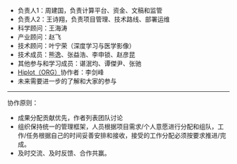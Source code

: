 - 负责人1：周建国，负责计算平台、资金、文稿和监管
- 负责人2：王诗翔，负责项目管理、技术路线、部署运维
- 科学顾问：王海涛
- 产业顾问：赵飞
- 技术顾问：叶宁荣（深度学习与医学影像）
- 技术成员：熊逸、张益浩、李申锁、赵彦昆
- 其他参与和学习成员：谌泯均、谭傑尹、张驰
- [Hiplot（ORG）](https://hiplot.org/)协作者：李剑峰
- 未来需要进一步的了解和大家的参与

---

协作原则：

- 成果分配贡献优先，作者列表团队讨论
- 组织保持统一的管理框架，人员根据项目需求/个人意愿进行分配和组队，工作/任务根据自己的时间妥善安排和接收，接受的工作分配必须按要求推进/完成。
- 及时交流、及时反馈、合作共赢。
